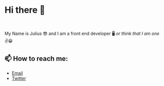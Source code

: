 <h1><b>Hi there 👋</b></h1>
<br>
<p>My Name is Julius 😎 and I am a front end developer 🖥 <em>or think that I am one</em> ✌️😁</p>
<h2>📫 How to reach me:</h2>
<ul>
  <li><a href="mailto:hi@juliusnad.com">Email</a></li>
  <li><a href="https://www.twitter.com/mrjuliussss" target="_blank">Twitter</a> </li>
</ul>

<!--
**juliusnad/juliusnad** is a ✨ _special_ ✨ repository because its `README.md` (this file) appears on your GitHub profile.

Here are some ideas to get you started:

- 🔭 I’m currently working on ...
- 🌱 I’m currently learning ...
- 👯 I’m looking to collaborate on ...
- 🤔 I’m looking for help with ...
- 💬 Ask me about ...
- 📫 How to reach me: hi@juliusnad.com
- 😄 Pronouns: ...
- ⚡ Fun fact: ...
-->

